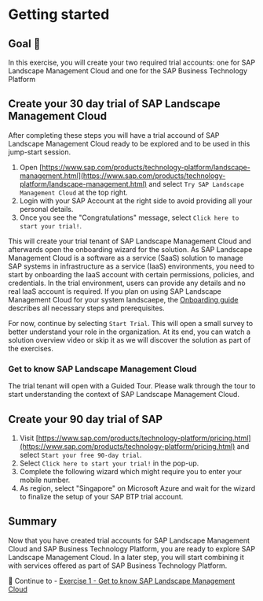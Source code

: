# Getting started

## Goal 🎯

In this exercise, you will create your two required trial accounts: one for SAP Landscape Management Cloud and one for the SAP Business Technology Platform

## Create your 30 day trial of SAP Landscape Management Cloud

After completing these steps you will have a trial accound of SAP Landscape Management Cloud ready to be explored and to be used in this jump-start session.

1. Open [https://www.sap.com/products/technology-platform/landscape-management.html](https://www.sap.com/products/technology-platform/landscape-management.html) and select `Try SAP Landscape Management Cloud` at the top right.
2. Login with your SAP Account at the right side to avoid providing all your personal details.
3. Once you see the "Congratulations" message, select `Click here to start your trial!`.

This will create your trial tenant of SAP Landscape Management Cloud and afterwards open the onboarding wizard for the solution. As SAP Landscape Management Cloud is a software as a service (SaaS) solution to manage SAP systems in infrastructure as a service (IaaS) environments, you need to start by onboarding the IaaS account with certain permissions, policies, and credentials. In the trial environment, users can provide any details and no real IaaS account is required. If you plan on using SAP Landscape Management Cloud for your system landscaepe, the [Onboarding guide](https://help.sap.com/docs/SAP_LANDSCAPE_MANAGEMENT_CLOUD/e89209f1566d4a7aaf0631e1a1755653/fea7f79059bd42e5b6e76bcd9a07ba51.html?locale=en-US) describes all necessary steps and prerequisites.

For now, continue by selecting `Start Trial`. This will open a small survey to better understand your role in the organization. At its end, you can watch a solution overview video or skip it as we will discover the solution as part of the exercises. 

### Get to know SAP Landscape Management Cloud

The trial tenant will open with a Guided Tour. Please walk through the tour to start understanding the context of SAP Landscape Management Cloud. 

## Create your 90 day trial of SAP 

1. Visit [https://www.sap.com/products/technology-platform/pricing.html](https://www.sap.com/products/technology-platform/pricing.html) and select `Start your free 90-day trial`.
2. Select `Click here to start your trial!` in the pop-up.
3. Complete the following wizard which might require you to enter your mobile number.
4. As region, select "Singapore" on Microsoft Azure and wait for the wizard to finalize the setup of your SAP BTP trial account.



## Summary

Now that you have created trial accounts for SAP Landscape Management Cloud and SAP Business Technology Platform, you are ready to explore SAP Landscape Management Cloud. In a later step, you will start combining it with services offered as part of SAP Business Technology Platform.

🎉 Continue to - [Exercise 1 - Get to know SAP Landscape Management Cloud](../ex1/README.md)
